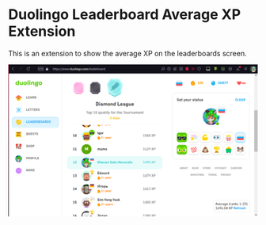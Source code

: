 # Duolingo Leaderboard Average XP Extension

This is an extension to show the average XP on the leaderboards screen.

![Preview](./preview.png)
